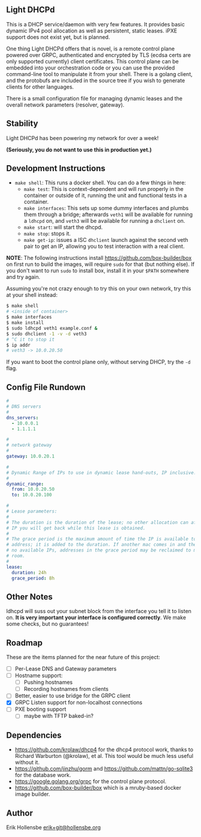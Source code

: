 ## Light DHCPd

This is a DHCP service/daemon with very few features. It provides basic dynamic
IPv4 pool allocation as well as persistent, static leases. iPXE support does
not exist yet, but is planned.

One thing Light DHCPd offers that is novel, is a remote control plane powered
over GRPC, authenticated and encrypted by TLS (ecdsa certs are only supported
currently) client certificates. This control plane can be embedded into your
orchestration code or you can use the provided command-line tool to manipulate
it from your shell. There is a golang client, and the protobufs are included
in the source tree if you wish to generate clients for other languages.

There is a small configuration file for managing dynamic leases and the overall
network parameters (resolver, gateway).

## Stability

Light DHCPd has been powering my network for over a week!

**(Seriously, you do not want to use this in production yet.)**

## Development Instructions

- `make shell`: This runs a docker shell. You can do a few things in here:
  - `make test`: This is context-dependent and will run properly in the container
    or outside of it, running the unit and functional tests in a container.
  - `make interfaces`: This sets up some dummy interfaces and plumbs them through
    a bridge; afterwards `veth1` will be available for running a `ldhcpd` on, and
    `veth3` will be available for running a `dhclient` on.
  - `make start`: will start the dhcpd.
  - `make stop`: stops it.
  - `make get-ip`: issues a ISC `dhclient` launch against the second veth pair
    to get an IP, allowing you to test interaction with a real client.

**NOTE**: The following instructions install https://github.com/box-builder/box
on first run to build the images, will require `sudo` for that (but nothing
else). If you don't want to run `sudo` to install box, install it in your
`$PATH` somewhere and try again.

Assuming you're not crazy enough to try this on your own network, try this at
your shell instead:

```bash
$ make shell
# <inside of container>
$ make interfaces
$ make install
$ sudo ldhcpd veth1 example.conf &
$ sudo dhclient -1 -v -d veth3
# ^C it to stop it
$ ip addr
# veth3 -> 10.0.20.50
```

If you want to boot the control plane only, without serving DHCP, try the `-d`
flag.

## Config File Rundown

```yaml
#
# DNS servers
#
dns_servers:
  - 10.0.0.1
  - 1.1.1.1

#
# network gateway
#
gateway: 10.0.20.1

#
# Dynamic Range of IPs to use in dynamic lease hand-outs, IP inclusive.
#
dynamic_range:
  from: 10.0.20.50
  to: 10.0.20.100

#
# Lease parameters:
#
# The duration is the duration of the lease; no other allocation can affect the
# IP you will get back while this lease is obtained.
#
# The grace period is the maximum amount of time the IP is available to the mac
# address; it is added to the duration. If another mac comes in and there are
# no available IPs, addresses in the grace period may be reclaimed to make
# room.
#
lease:
  duration: 24h
  grace_period: 8h
```

## Other Notes

ldhcpd will suss out your subnet block from the interface you tell it to listen
on. **It is very important your interface is configured correctly**. We make
some checks, but no guarantees!

## Roadmap

These are the items planned for the near future of this project:

- [ ] Per-Lease DNS and Gateway parameters
- [ ] Hostname support:
  - [ ] Pushing hostnames
  - [ ] Recording hostnames from clients
- [ ] Better, easier to use bridge for the GRPC client
- [x] GRPC Listen support for non-localhost connections
- [ ] PXE booting support
  - [ ] maybe with TFTP baked-in?

## Dependencies

- https://github.com/krolaw/dhcp4 for the dhcp4 protocol work, thanks to
  Richard Warburton (@krolaw), et al. This tool would be much less useful
  without it.
- https://github.com/jinzhu/gorm and https://github.com/mattn/go-sqlite3 for the database work.
- https://google.golang.org/grpc for the control plane protocol.
- https://github.com/box-builder/box which is a mruby-based docker image builder.

## Author

Erik Hollensbe <erik+git@hollensbe.org>
